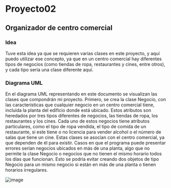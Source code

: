 # Proyecto02

## Organizador de centro comercial

### Idea

Tuve esta idea ya que se requieren varias clases en este proyecto, y aquí puedo utilizar ese concepto, ya que en un centro comercial hay diferentes tipos de negocios (como tiendas de ropa, restaurantes y cines, entre otros), y cada tipo sería una clase diferente aquí.

### Diagrama UML

En el diagrama UML representando en este documento se visualizan las clases que compondrán mi proyecto. Primero, se crea la clase Negocio, con las características que cualquier negocio en un centro comercial tiene, incluida la planta del edificio donde está ubicado. Estos atributos son heredados por tres tipos diferentes de negocios, las tiendas de ropa, los restaurantes y los cines. Cada uno de estos negocios tiene atributos particulares, como el tipo de ropa vendida, el tipo de comida de un restaurante, si este tiene o no licencia para vender alcohol o el número de salas que tiene un cine. Estas clases se asocian con el centro comercial, ya que dependen de él para existir.
Casos en que el programa puede presentar errores serían negocios ubicados en más de una planta, algo que no permite la clase Negocio o negocios que no tienen el mismo horario todos los días que funcionan. Esto se podría evitar creando dos objetos de tipo Negocio para un mismo negocio si están en más de una planta o tienen horarios irregulares.


![image](https://github.com/mzapata25/proyecto_segundo_semestre/assets/142268986/bf4c5fc5-7f66-4706-a6da-ae7e0a3f6bdc)
